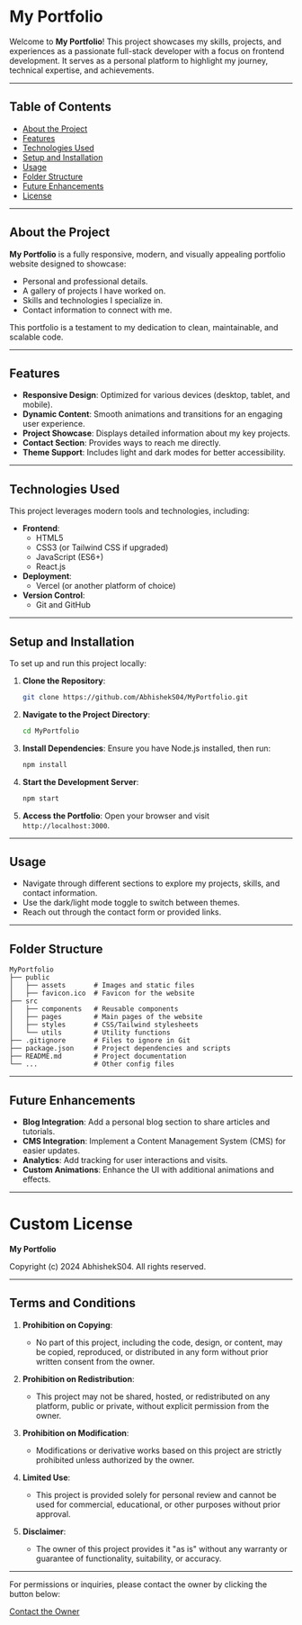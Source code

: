 # My Portfolio

Welcome to **My Portfolio**! This project showcases my skills, projects, and experiences as a passionate full-stack developer with a focus on frontend development. It serves as a personal platform to highlight my journey, technical expertise, and achievements.

---

## Table of Contents
- [About the Project](#about-the-project)
- [Features](#features)
- [Technologies Used](#technologies-used)
- [Setup and Installation](#setup-and-installation)
- [Usage](#usage)
- [Folder Structure](#folder-structure)
- [Future Enhancements](#future-enhancements)
- [License](#license)

---

## About the Project

**My Portfolio** is a fully responsive, modern, and visually appealing portfolio website designed to showcase:
- Personal and professional details.
- A gallery of projects I have worked on.
- Skills and technologies I specialize in.
- Contact information to connect with me.

This portfolio is a testament to my dedication to clean, maintainable, and scalable code.

---

## Features

- **Responsive Design**: Optimized for various devices (desktop, tablet, and mobile).
- **Dynamic Content**: Smooth animations and transitions for an engaging user experience.
- **Project Showcase**: Displays detailed information about my key projects.
- **Contact Section**: Provides ways to reach me directly.
- **Theme Support**: Includes light and dark modes for better accessibility.

---

## Technologies Used

This project leverages modern tools and technologies, including:

- **Frontend**:
  - HTML5
  - CSS3 (or Tailwind CSS if upgraded)
  - JavaScript (ES6+)
  - React.js
- **Deployment**:
  - Vercel (or another platform of choice)
- **Version Control**:
  - Git and GitHub

---

## Setup and Installation

To set up and run this project locally:

1. **Clone the Repository**:
   ```bash
   git clone https://github.com/AbhishekS04/MyPortfolio.git
   ```

2. **Navigate to the Project Directory**:
   ```bash
   cd MyPortfolio
   ```

3. **Install Dependencies**:
   Ensure you have Node.js installed, then run:
   ```bash
   npm install
   ```

4. **Start the Development Server**:
   ```bash
   npm start
   ```

5. **Access the Portfolio**:
   Open your browser and visit `http://localhost:3000`.

---

## Usage

- Navigate through different sections to explore my projects, skills, and contact information.
- Use the dark/light mode toggle to switch between themes.
- Reach out through the contact form or provided links.

---

## Folder Structure

```plaintext
MyPortfolio
├── public
│   ├── assets       # Images and static files
│   ├── favicon.ico  # Favicon for the website
├── src
│   ├── components   # Reusable components
│   ├── pages        # Main pages of the website
│   ├── styles       # CSS/Tailwind stylesheets
│   └── utils        # Utility functions
├── .gitignore       # Files to ignore in Git
├── package.json     # Project dependencies and scripts
├── README.md        # Project documentation
└── ...              # Other config files
```

---

## Future Enhancements

- **Blog Integration**: Add a personal blog section to share articles and tutorials.
- **CMS Integration**: Implement a Content Management System (CMS) for easier updates.
- **Analytics**: Add tracking for user interactions and visits.
- **Custom Animations**: Enhance the UI with additional animations and effects.

---

# Custom License

**My Portfolio**

Copyright (c) 2024 AbhishekS04. All rights reserved.

---

## Terms and Conditions

1. **Prohibition on Copying**:
   - No part of this project, including the code, design, or content, may be copied, reproduced, or distributed in any form without prior written consent from the owner.

2. **Prohibition on Redistribution**:
   - This project may not be shared, hosted, or redistributed on any platform, public or private, without explicit permission from the owner.

3. **Prohibition on Modification**:
   - Modifications or derivative works based on this project are strictly prohibited unless authorized by the owner.

4. **Limited Use**:
   - This project is provided solely for personal review and cannot be used for commercial, educational, or other purposes without prior approval.

5. **Disclaimer**:
   - The owner of this project provides it "as is" without any warranty or guarantee of functionality, suitability, or accuracy.

---

For permissions or inquiries, please contact the owner by clicking the button below:

[Contact the Owner](mailto:abhishek23main@gmail.com)

